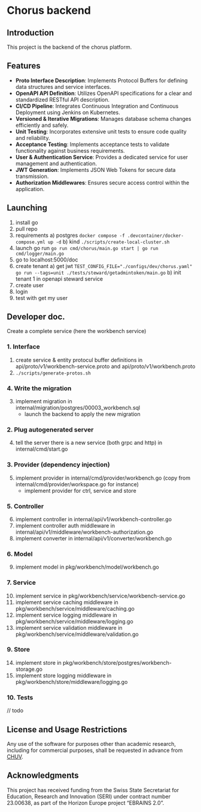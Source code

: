 # Chorus backend

## Introduction
This project is the backend of the chorus platform.

## Features
- **Proto Interface Description**: Implements Protocol Buffers for defining data structures and service interfaces.
- **OpenAPI API Definition**: Utilizes OpenAPI specifications for a clear and standardized RESTful API description.
- **CI/CD Pipeline**: Integrates Continuous Integration and Continuous Deployment using Jenkins on Kubernetes.
- **Versioned & Iterative Migrations**: Manages database schema changes efficiently and safely.
- **Unit Testing**: Incorporates extensive unit tests to ensure code quality and reliability.
- **Acceptance Testing**: Implements acceptance tests to validate functionality against business requirements.
- **User & Authentication Service**: Provides a dedicated service for user management and authentication.
- **JWT Generation**: Implements JSON Web Tokens for secure data transmission.
- **Authorization Middlewares**: Ensures secure access control within the application.


## Launching

1) install go
2) pull repo
3) requirements
    a) postgres `docker compose -f .devcontainer/docker-compose.yml up -d`
    b) kind `./scripts/create-local-cluster.sh`
4) launch go run 
    `go run cmd/chorus/main.go start | go run cmd/logger/main.go`
5) go to localhost:5000/doc
6) create tenant 
    a) get jwt `TEST_CONFIG_FILE="./configs/dev/chorus.yaml" go run --tags=unit ./tests/steward/getadmintoken/main.go`
    b) init tenant 1 in openapi steward service
7) create user
8) login
9) test with get my user


## Developer doc.

Create a complete service (here the workbench service)

### 1. Interface
1) create service & entity protocul buffer definitions in api/proto/v1/workbench-service.proto and api/proto/v1/workbench.proto
2) `./scripts/generate-protos.sh`

### 4. Write the migration
3) implement migration in internal/migration/postgres/00003_workbench.sql
    - launch the backend to apply the new migration

### 2. Plug autogenerated server
4) tell the server there is a new service (both grpc and http) in internal/cmd/start.go

### 3. Provider (dependency injection)
5) implement provider in internal/cmd/provider/workbench.go (copy from internal/cmd/provider/workspace.go for instance)
    - implement provider for ctrl, service and store

### 5. Controller
6) implement controller in internal/api/v1/workbench-controller.go
7) implement controller auth middleware in internal/api/v1/middleware/workbench-authorization.go
8) implement converter in internal/api/v1/converter/workbench.go

### 6. Model
9) implement model in pkg/workbench/model/workbench.go

### 7. Service
10) implement service in pkg/workbench/service/workbench-service.go
11) implement service caching middleware in pkg/workbench/service/middleware/caching.go
12) implement service logging middleware in pkg/workbench/service/middleware/logging.go
13) implement service validation middleware in pkg/workbench/service/middleware/validation.go

### 9. Store
14) implement store in pkg/workbench/store/postgres/workbench-storage.go
15) implement store logging middleware in pkg/workbench/store/middleware/logging.go

### 10. Tests
// todo

## License and Usage Restrictions

Any use of the software for purposes other than academic research, including for commercial purposes, shall be requested in advance from [CHUV](mailto:pactt.legal@chuv.ch).

## Acknowledgments

This project has received funding from the Swiss State Secretariat for Education, Research and Innovation (SERI) under contract number 23.00638, as part of the Horizon Europe project “EBRAINS 2.0”.
